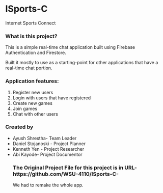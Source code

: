 # ISports-C
Internet Sports Connect
<h3>What is this project?</h3>
<p>This is a simple real-time chat application built using Firebase Authentication and Firestore.</p>
<p> Built it mostly to use as a starting-point for other applications that have a real-time chat portion.</p>
<h3>Application features:</h3>
<ol>
  <li>Register new users</li>
  <li>Login with users that have registered</li>
  <li>Create new games</li>
  <li>Join games</li>
  <li>Chat with other users</li>
</ol>
<h3> Created by </h3>
<ul> 
  <li>Ayush Shrestha- Team Leader</li>
  <li>Daniel Stojanoski - Project Planner</li>
  <li>Kenneth Yen - Project Researcher</li>
  <li>Abi Kayode- Project Documentor</li>
</ull>

<h3>The Original Project File for this project is in URL- https://github.com/WSU-4110/ISports-C-</h3>
We had to remake the whole app.
